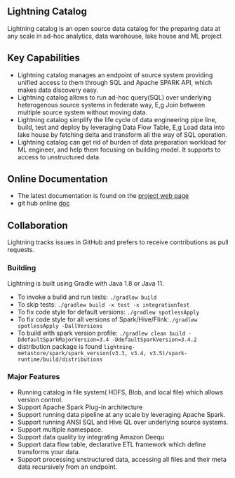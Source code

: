 <!--
Copyright 2023 ZETARIS Pty Ltd

Permission is hereby granted, free of charge, to any person obtaining a copy of this software and
associated documentation files (the "Software"), to deal in the Software without restriction,
including without limitation the rights to use, copy, modify, merge, publish, distribute, sublicense,
and/or sell copies of the Software, and to permit persons to whom the Software is furnished to do so,
subject to the following conditions:

The above copyright notice and this permission notice shall be included in all copies
or substantial portions of the Software.

THE SOFTWARE IS PROVIDED "AS IS", WITHOUT WARRANTY OF ANY KIND, EXPRESS OR IMPLIED,
INCLUDING BUT NOT LIMITED TO THE WARRANTIES OF MERCHANTABILITY, FITNESS FOR A PARTICULAR PURPOSE AND
NONINFRINGEMENT. IN NO EVENT SHALL THE AUTHORS OR COPYRIGHT HOLDERS BE LIABLE FOR ANY CLAIM,
DAMAGES OR OTHER LIABILITY, WHETHER IN AN ACTION OF CONTRACT, TORT OR OTHERWISE, ARISING FROM,
OUT OF OR IN CONNECTION WITH THE SOFTWARE OR THE USE OR OTHER DEALINGS IN THE SOFTWARE.
-->

## Lightning Catalog

Lightning catalog is an open source data catalog for the preparing data at any scale in ad-hoc analytics, data warehouse, lake house and ML project

## Key Capabilities
* Lightning catalog manages an endpoint of source system providing unified access to them  through SQL and Apache SPARK API, which makes data discovery easy.
* Lightning catalog allows to run ad-hoc query(SQL) over underlying heterogenous source systems in federate way, E,g Join between multiple source system without moving data.
* Lightning catalog simplify the life cycle of data engineering pipe line, build, test and deploy by leveraging Data Flow Table, E,g Load data into lake house by fetching delta and transform all the way of SQL operation.
* Lightning catalog can get rid of burden of data preparation workload for ML engineer, and help them focusing on building model. It supports to access to unstructured data.

## Online Documentation
* The latest documentation is found on the [project web page](https://www.zetaris.com/lightning-opensource)
* git hub online [doc](https://github.com/zetaris/lightning-catalog/tree/master/doc/doc)

## Collaboration

Lightning tracks issues in GitHub and prefers to receive contributions as pull requests.


### Building

Lightning is built using Gradle with Java 1.8 or Java 11.

* To invoke a build and run tests: `./gradlew build`
* To skip tests: `./gradlew build -x test -x integrationTest`
* To fix code style for default versions: `./gradlew spotlessApply`
* To fix code style for all versions of Spark/Hive/Flink:`./gradlew spotlessApply -DallVersions`
* To build with spark version profile: `./gradlew clean build -DdefaultSparkMajorVersion=3.4 -DdefaultSparkVersion=3.4.2`  
* distribution package is found `lightning-metastore/spark/spark_version(v3.3, v3.4, v3.5)/spark-runtime/build/distributions`

### Major Features

* Running catalog in file system( HDFS, Blob, and local file) which allows version control.
* Support Apache Spark Plug-in architecture
* Support running data pipeline at any scale by leveraging Apache Spark.
* Support running ANSI SQL and Hive QL over underlying source systems.
* Support multiple namespace.
* Support data quality by integrating Amazon Deequ
* Support data flow table, declarative ETL framework which define transforms your data.
* Support processing unstructured data, accessing all files and their meta data recursively from an endpoint.
